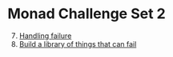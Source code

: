 # Monad Challenge Set 2

7. [Handling failure](challenges/7.md)
7. [Build a library of things that can fail](challenges/8.md)


